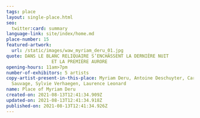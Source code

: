 ```yaml
---
tags: place
layout: single-place.html
seo:
  twitter:card: summary
language-link: site/index/home.md
place-number: 15
featured-artwork:
  url: /static/images/waw_myriam_deru_01.jpg
quote: DANS LE BLANC RELIQUAIRE S’ENCHÂSSENT LA DERNIÈRE NUIT    
                 ET LA PREMIÈRE AURORE
opening-hours: 11am>7pm
number-of-exhibitors: 5 artists
copy-artist-present-in-this-place: Myriam Deru, Antoine Deschuyter, Caroline
  Sauvage, Sylvie Verhaegen, Laurence Leonard
name: Place of Myriam Deru
created-on: 2021-08-13T12:41:34.909Z
updated-on: 2021-08-13T12:41:34.918Z
published-on: 2021-08-13T12:41:34.926Z
---
```

